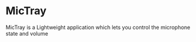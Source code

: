 # MicTray
MicTray is a Lightweight application which lets you control the microphone state and volume 
